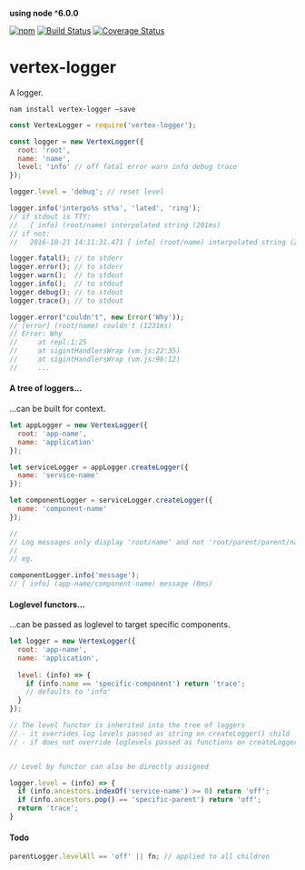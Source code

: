 **using node ^6.0.0**

[![npm](https://img.shields.io/npm/v/vertex-logger.svg)](https://www.npmjs.com/package/vertex-logger)
[![Build Status](https://travis-ci.org/nomilous/vertex-logger.svg?branch=master)](https://travis-ci.org/nomilous/vertex-logger)
[![Coverage Status](https://coveralls.io/repos/nomilous/vertex-logger/badge.svg?branch=master&service=github)](https://coveralls.io/github/nomilous/vertex-logger?branch=master)

# vertex-logger

A logger.

`nam install vertex-logger —save`

```javascript
const VertexLogger = require('vertex-logger');

const logger = new VertexLogger({
  root: 'root',
  name: 'name',
  level: 'info' // off fatal error warn info debug trace
});

logger.level = 'debug'; // reset level

logger.info('interpo%s st%s', 'lated', 'ring');
// if stdout is TTY:
//   [ info] (root/name) interpolated string (201ms)
// if not:
//   2016-10-21 14:11:31.471 [ info] (root/name) interpolated string (201ms)

logger.fatal(); // to stderr
logger.error(); // to stderr
logger.warn();  // to stdout
logger.info();  // to stdout
logger.debug(); // to stdout
logger.trace(); // to stdout

logger.error("couldn't", new Error('Why'));
// [error] (root/name) couldn't (1231ms)
// Error: Why
//     at repl:1:25
//     at sigintHandlersWrap (vm.js:22:35)
//     at sigintHandlersWrap (vm.js:96:12)
//     ...
```

#### A tree of loggers...

...can be built for context.

```javascript
let appLogger = new VertexLogger({
  root: 'app-name',
  name: 'application'
});

let serviceLogger = appLogger.createLogger({
  name: 'service-name'
});

let componentLogger = serviceLogger.createLogger({
  name: 'component-name'
});

//
// Log messages only display 'root/name' and not 'root/parent/parent/name'
//
// eg.

componentLogger.info('message');
// [ info] (app-name/component-name) message (0ms)
```

#### Loglevel functors...

...can be passed as loglevel to target specific components.

```javascript
let logger = new VertexLogger({
  root: 'app-name',
  name: 'application',
  
  level: (info) => {
    if (info.name == 'specific-component') return 'trace';
    // defaults to 'info'
  }
});

// The level functor is inherited into the tree of loggers
// - it overrides log levels passed as string on createLogger() child
// - if does not override loglevels passed as functions on createLogger() child


// Level by functor can also be directly assigned

logger.level = (info) => {
  if (info.ancestors.indexOf('service-name') >= 0) return 'off';
  if (info.ancestors.pop() == 'specific-parent') return 'off';
  return 'trace';
}
```

#### Todo

```javascript
parentLogger.levelAll == 'off' || fn; // applied to all children
```

